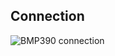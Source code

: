## Connection
![BMP390 connection](https://github.com/matiasgimenezdev/raspberry/assets/117539520/e6ff614c-8dd1-4c87-b27b-b3ebc9cff921)
